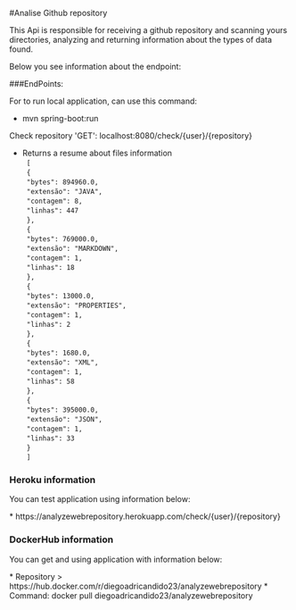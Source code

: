#Analise Github repository

<p>This Api is responsible for receiving a github repository and scanning yours directories,
analyzing and returning information about the types of data found.</p>

<p>Below you see information about the endpoint:</p>

###EndPoints:

For to run local application, can use this command:<br/>
* mvn spring-boot:run

Check repository 'GET': localhost:8080/check/{user}/{repository}
* Returns a resume about files information </br>
    `
    [`</br>`
        {`</br>`
            "bytes": 894960.0,`</br>`
            "extensão": "JAVA",`</br>`
            "contagem": 8,`</br>`
            "linhas": 447`</br>`
        },`</br>`
        {`</br>`
            "bytes": 769000.0,`</br>`
            "extensão": "MARKDOWN",`</br>`
            "contagem": 1,`</br>`
            "linhas": 18`</br>`
        },`</br>`
        {`</br>`
            "bytes": 13000.0,`</br>`
            "extensão": "PROPERTIES",`</br>`
            "contagem": 1,`</br>`
            "linhas": 2`</br>`
        },`</br>`
        {`</br>`
            "bytes": 1680.0,`</br>`
            "extensão": "XML",`</br>`
            "contagem": 1,`</br>`
            "linhas": 58`</br>`
        },`</br>`
        {`</br>`
            "bytes": 395000.0,`</br>`
            "extensão": "JSON",`</br>`
            "contagem": 1,`</br>`
            "linhas": 33`</br>`
        }`</br>`
    ]`
  

### Heroku information

<p>You can test application using information below:</p>
* https://analyzewebrepository.herokuapp.com/check/{user}/{repository} <br/>

### DockerHub information

<p>You can get and using application with information below:</p>
* Repository > https://hub.docker.com/r/diegoadricandido23/analyzewebrepository
* Command: docker pull diegoadricandido23/analyzewebrepository